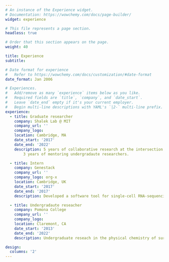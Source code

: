 ```yaml
---
# An instance of the Experience widget.
# Documentation: https://wowchemy.com/docs/page-builder/
widget: experience

# This file represents a page section.
headless: true

# Order that this section appears on the page.
weight: 40

title: Experience
subtitle:

# Date format for experience
#   Refer to https://wowchemy.com/docs/customization/#date-format
date_format: Jan 2006

# Experiences.
#   Add/remove as many `experience` items below as you like.
#   Required fields are `title`, `company`, and `date_start`.
#   Leave `date_end` empty if it's your current employer.
#   Begin multi-line descriptions with YAML's `|2-` multi-line prefix.
experience:
  - title: Graduate researcher
    company: Shalek Lab @ MIT
    company_url: ''
    company_logo: 
    location: Cambridge, MA
    date_start: '2017'
    date_end: '2022'
    description: 5 years of collaborative research at the intersection of data science, genomics, and immunology.
        3 years of mentoring undergradaute researchers.

  - title: Intern
    company: Genestack
    company_url: ''
    company_logo: org-x
    location: Cambridge, UK
    date_start: '2017'
    date_end: '2017'
    description: Developed a software tool for single-cell RNA-sequencing analysis.

  - title: Undergradaute reseacher
    company: Pomona College
    company_url: ''
    company_logo: 
    location: Claremont, CA
    date_start: '2013'
    date_end: '2022'
    description: Undergraduate reseach in the physical chemistry of surfaces.

design:
  columns: '2'
---
```

